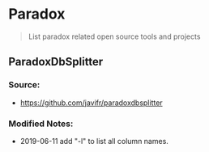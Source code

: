 # Paradox

> List paradox related open source tools and projects 

## ParadoxDbSplitter
### Source:
  - https://github.com/javifr/paradoxdbsplitter

### Modified Notes:
  - 2019-06-11 add "-l" to list all column names.
